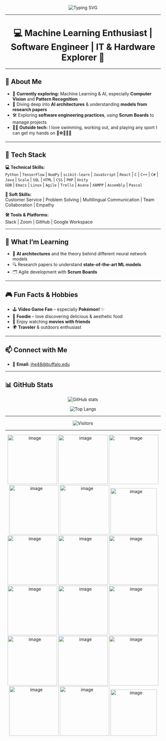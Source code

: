 <!-- Typing SVG Banner -->
<p align="center">
  <img src="https://readme-typing-svg.herokuapp.com?font=Fira+Code&size=30&duration=3000&pause=1000&color=00F7F7&center=true&vCenter=true&width=800&lines=👋+Hi%2C+I'm+Jacky!;Machine+Learning+Enthusiast;Software+Engineer+%7C+IT+Explorer;AI+%26+Computer+Vision+Learner;Gym+Rat+%7C+Traveler" alt="Typing SVG">
</p>

---

<h1 align="center">💻 Machine Learning Enthusiast | Software Engineer | IT & Hardware Explorer 🔧</h1>

---
## 🌟 About Me  

- 🔭 **Currently exploring:** Machine Learning & AI, especially **Computer Vision** and **Pattern Recognition**  
- 🧠 Diving deep into **AI architectures** & understanding **models from research papers**  
- 🛠 Exploring **software engineering practices**, using **Scrum Boards** to manage projects  
- 🏋️‍♂️ **Outside tech:** I love swimming, working out, and playing any sport I can get my hands on 🏀⚽🏐🏓🎾  

---

## 🧰 Tech Stack  

**💻 Technical Skills:**  
`Python` | `TensorFlow` | `NumPy` | `scikit-learn` | `JavaScript` | `React` | `C` | `C++` | `C#` | `Java` | `Scala` | `SQL` | `HTML` | `CSS` | `PHP` | `Unity`  
`GDB` | `Emacs` | `Linux` | `Agile` | `Trello` | `Asana` | `XAMPP` | `Assembly` | `Pascal`  

**🤝 Soft Skills:**  
Customer Service | Problem Solving | Multilingual Communication | Team Collaboration | Empathy  

**🛠 Tools & Platforms:**  
Slack | Zoom | GitHub | Google Workspace  

---

## 🧠 What I’m Learning  

- 🤖 **AI architectures** and the theory behind different neural network models  
- 🔍 Research papers to understand **state-of-the-art ML models**  
- 🗂 Agile development with **Scrum Boards**  

---

## 🎮 Fun Facts & Hobbies  

- 🕹 **Video Game Fan** – especially **Pokémon!** ✨  
- 🍣 **Foodie** – love discovering delicious & aesthetic food  
- 🎥 Enjoy watching **movies with friends**  
- 🌍 **Traveler** & outdoors enthusiast  

---

## 📫 Connect with Me  

- 📧 **Email:** [jhe48@buffalo.edu](mailto:jhe48@buffalo.edu)  

---

## 📊 GitHub Stats  

<p align="center">
  <img src="https://github-readme-stats.vercel.app/api?username=jhe48&show_icons=true&theme=tokyonight" alt="GitHub stats" />
</p>

<p align="center">
  <img src="https://github-readme-stats.vercel.app/api/top-langs/?username=jhe48&layout=compact&theme=tokyonight" alt="Top Langs" />
</p>

---

<p align="center">
  <img src="https://komarev.com/ghpvc/?username=jhe48&color=blue&style=flat-square&label=Visitors" alt="Visitors" />
</p>

---

<p align="center">
  <img width="160" height="160" alt="image" src="https://github.com/user-attachments/assets/cb02428b-c2ec-400e-85e2-99f87bbff254" />
  <img width="160" height="160" alt="image" src="https://github.com/user-attachments/assets/d128128a-8a0c-4cd4-bed9-4fadcb13f2a1" />
  <img width="160" height="160" alt="image" src="https://github.com/user-attachments/assets/4865b8cd-6423-4e19-9bbc-8d615fda82a5" />
  <img width="160" height="160" alt="image" src="https://github.com/user-attachments/assets/e009a353-e88c-4946-9b52-e454167a4146" />
  <img width="160" height="160" alt="image" src="https://github.com/user-attachments/assets/f6df7503-8ebf-44aa-95fe-a90107d110bc" />
  <img width="150" height="150" alt="image" src="https://github.com/user-attachments/assets/72a367bd-909d-4f5f-9bb1-e3fbf37bebb7" />
  <img width="160" height="160" alt="image" src="https://github.com/user-attachments/assets/6299a687-8371-4abc-9089-bf08b97af128" />
  <img width="160" height="160" alt="image" src="https://github.com/user-attachments/assets/cff6e67d-bba2-4854-82ac-e80f2fdd964a" />
  <img width="160" height="160" alt="image" src="https://github.com/user-attachments/assets/094a096d-e98f-4b00-8a57-79d2a865b657" />
  <img width="160" height="160" alt="image" src="https://github.com/user-attachments/assets/d124ec1d-fec0-4740-9ab1-b4ff6fe8435c" />
  <img width="160" height="160" alt="image" src="https://github.com/user-attachments/assets/a70e0ae6-a95c-435d-b3a1-9b664e003936" />
  <img width="160" height="160" alt="image" src="https://github.com/user-attachments/assets/f23f0bc4-6704-4b76-b485-cdac1a3fa584" />
  <img width="160" height="160" alt="image" src="https://github.com/user-attachments/assets/6aca2974-fb96-4ea1-a0b3-cf323de73cc3" />
  <img width="160" height="160" alt="image" src="https://github.com/user-attachments/assets/8532aab7-7881-4563-b324-e7031fa55b51" />
  <img width="160" height="160" alt="image" src="https://github.com/user-attachments/assets/9a197c6c-5c93-4056-9535-7fb9ee463fd8" />
  <img width="160" height="160" alt="image" src="https://github.com/user-attachments/assets/1c81e7e3-dec8-4c15-bf1f-e9b0bf1339f9" />
  <img width="160" height="160" alt="image" src="https://github.com/user-attachments/assets/14d44ad4-2f6c-4f31-b791-efefa084594e" />
  <img width="150" height="150" alt="image" src="https://github.com/user-attachments/assets/2ea0ff8e-b8fe-40bb-9741-e66cd6869165" />
</p>

